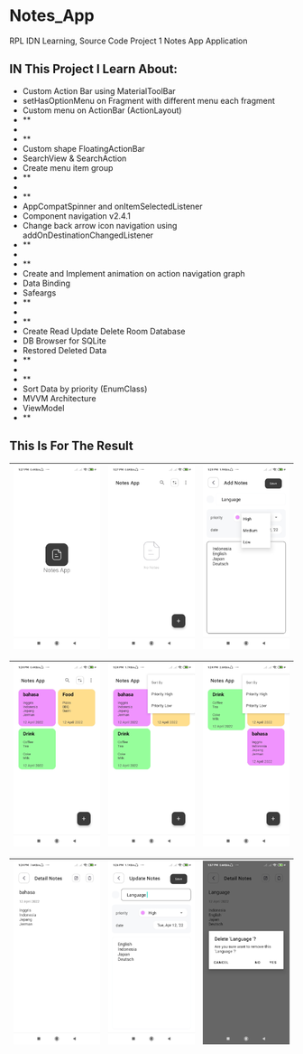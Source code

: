 # Notes_App
RPL IDN Learning, Source Code Project 1 Notes App Application

## IN This Project I Learn About:
- Custom Action Bar using MaterialToolBar
- setHasOptionMenu on Fragment with different menu each fragment
- Custom menu on ActionBar (ActionLayout)
- **
- 
- **
- Custom shape FloatingActionBar
- SearchView & SearchAction
- Create menu item group
- **
- 
- **
- AppCompatSpinner and onItemSelectedListener
- Component navigation v2.4.1
- Change back arrow icon navigation using addOnDestinationChangedListener
- **
- 
- **
- Create and Implement animation on action navigation graph
- Data Binding
- Safeargs
- **
- 
- **
- Create Read Update Delete Room Database
- DB Browser for SQLite
- Restored Deleted Data
- **
- 
- **
- Sort Data by priority (EnumClass)
- MVVM Architecture
- ViewModel
- **

## This Is For The Result
| <img src="/images/1.jpg"/> | <img src="/images/2.jpg"/> | <img src="/images/3.jpg"/> |
| :--: | :--: | :--: |

| <img src="/images/4.jpg"/> | <img src="/images/5.jpg"/> | <img src="/images/6.jpg"/> |
| :--: | :--: | :--: |

| <img src="/images/7.jpg"/> | <img src="/images/8.jpg"/> | <img src="/images/9.jpg"/> |
| :--: | :--: | :--: |
